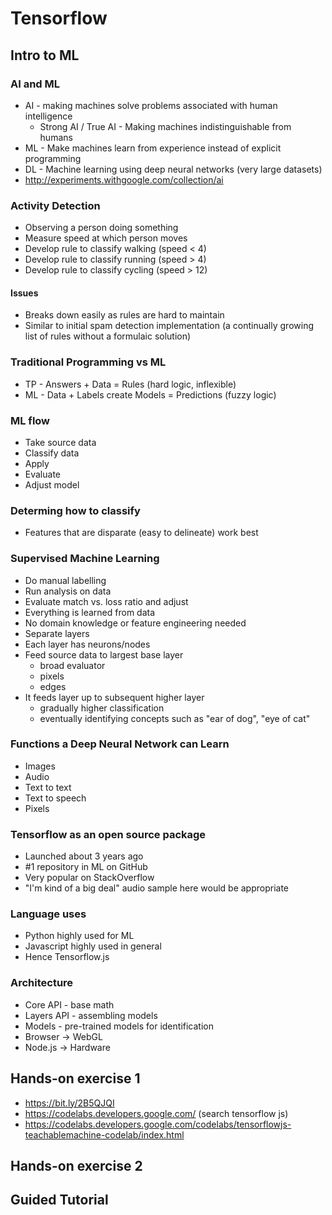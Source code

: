 # Tensorflow 

## Intro to ML 

### AI and ML 

* AI - making machines solve problems associated with human intelligence 
  * Strong AI / True AI - Making machines indistinguishable from humans
* ML - Make machines learn from experience instead of explicit programming 
* DL - Machine learning using deep neural networks (very large datasets)
* http://experiments.withgoogle.com/collection/ai

### Activity Detection 

* Observing a person doing something 
* Measure speed at which person moves 
* Develop rule to classify walking (speed < 4)
* Develop rule to classify running (speed > 4)
* Develop rule to classify cycling (speed > 12)

#### Issues

* Breaks down easily as rules are hard to maintain 
* Similar to initial spam detection implementation (a continually growing list of rules without a formulaic solution)

### Traditional Programming vs ML 

* TP - Answers + Data = Rules (hard logic, inflexible) 
* ML - Data + Labels create Models = Predictions (fuzzy logic)

### ML flow 

* Take source data
* Classify data 
* Apply 
* Evaluate
* Adjust model 

### Determing how to classify 

* Features that are disparate (easy to delineate) work best 

### Supervised Machine Learning

* Do manual labelling
* Run analysis on data
* Evaluate match vs. loss ratio and adjust 
* Everything is learned from data 
* No domain knowledge or feature engineering needed
* Separate layers 
* Each layer has neurons/nodes 
* Feed source data to largest base layer 
  * broad evaluator
  * pixels
  * edges
* It feeds layer up to subsequent higher layer 
  * gradually higher classification
  * eventually identifying concepts such as "ear of dog", "eye of cat" 

### Functions a Deep Neural Network can Learn 

* Images
* Audio
* Text to text
* Text to speech 
* Pixels

### Tensorflow as an open source package 

* Launched about 3 years ago 
* #1 repository in ML on GitHub 
* Very popular on StackOverflow
* "I'm kind of a big deal" audio sample here would be appropriate

### Language uses 

* Python highly used for ML
* Javascript highly used in general 
* Hence Tensorflow.js

### Architecture 

* Core API - base math 
* Layers API - assembling models 
* Models - pre-trained models for identification
* Browser -> WebGL
* Node.js -> Hardware

## Hands-on exercise 1 

* https://bit.ly/2B5QJQI
* https://codelabs.developers.google.com/ (search tensorflow js)
* https://codelabs.developers.google.com/codelabs/tensorflowjs-teachablemachine-codelab/index.html


## Hands-on exercise 2 



## Guided Tutorial 

